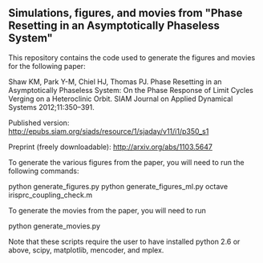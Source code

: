 Simulations, figures, and movies from "Phase Resetting in an Asymptotically Phaseless System"
---------------------------------------------------------------------------------------------

This repository contains the code used to generate the figures and movies for the following
paper:

Shaw KM, Park Y-M, Chiel HJ, Thomas PJ. Phase Resetting in an Asymptotically
Phaseless System: On the Phase Response of Limit Cycles Verging on a
Heteroclinic Orbit. SIAM Journal on Applied Dynamical Systems 2012;11:350–391.

Published version: http://epubs.siam.org/siads/resource/1/sjaday/v11/i1/p350_s1

Preprint (freely downloadable): http://arxiv.org/abs/1103.5647

To generate the various figures from the paper, you will need to run the following commands:

  python generate_figures.py
  python generate_figures_ml.py
  octave irisprc_coupling_check.m

To generate the movies from the paper, you will need to run

  python generate_movies.py

Note that these scripts require the user to have installed python 2.6 or above, 
scipy, matplotlib, mencoder, and mplex.  
